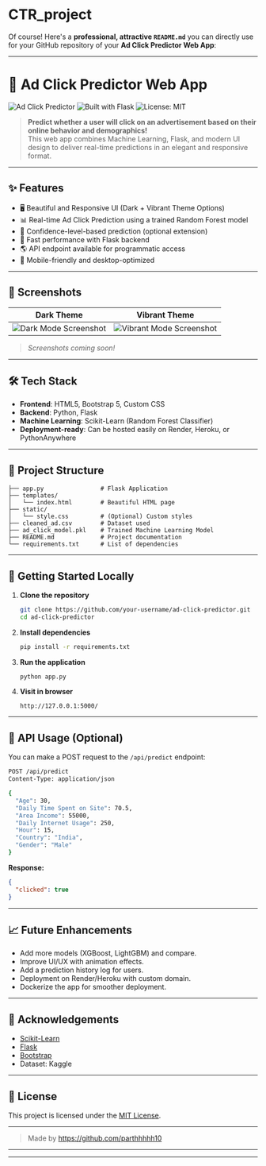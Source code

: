 # CTR_project

Of course! Here's a **professional, attractive `README.md`** you can directly use for your GitHub repository of your **Ad Click Predictor Web App**:

---

# 🚀 Ad Click Predictor Web App

![Ad Click Predictor](https://img.shields.io/badge/Status-Completed-success?style=flat-square)
![Built with Flask](https://img.shields.io/badge/Built%20With-Flask-blue?style=flat-square)
![License: MIT](https://img.shields.io/badge/License-MIT-yellow.svg)

> **Predict whether a user will click on an advertisement based on their online behavior and demographics!**  
> This web app combines Machine Learning, Flask, and modern UI design to deliver real-time predictions in an elegant and responsive format.

---

## ✨ Features

- 🖥️ Beautiful and Responsive UI (Dark + Vibrant Theme Options)
- 📊 Real-time Ad Click Prediction using a trained Random Forest model
- 🎯 Confidence-level-based prediction (optional extension)
- 🚀 Fast performance with Flask backend
- 🌎 API endpoint available for programmatic access
- 📱 Mobile-friendly and desktop-optimized

---

## 📸 Screenshots

| Dark Theme | Vibrant Theme |
|:----------:|:-------------:|
| ![Dark Mode Screenshot](link-to-dark-theme-screenshot) | ![Vibrant Mode Screenshot](link-to-vibrant-theme-screenshot) |

> _Screenshots coming soon!_

---

## 🛠️ Tech Stack

- **Frontend**: HTML5, Bootstrap 5, Custom CSS
- **Backend**: Python, Flask
- **Machine Learning**: Scikit-Learn (Random Forest Classifier)
- **Deployment-ready**: Can be hosted easily on Render, Heroku, or PythonAnywhere

---

## 📂 Project Structure

```
├── app.py                # Flask Application
├── templates/
│   └── index.html        # Beautiful HTML page
├── static/
│   └── style.css         # (Optional) Custom styles
├── cleaned_ad.csv        # Dataset used
├── ad_click_model.pkl    # Trained Machine Learning Model
├── README.md             # Project documentation
└── requirements.txt      # List of dependencies
```

---

## 🚀 Getting Started Locally

1. **Clone the repository**
   ```bash
   git clone https://github.com/your-username/ad-click-predictor.git
   cd ad-click-predictor
   ```

2. **Install dependencies**
   ```bash
   pip install -r requirements.txt
   ```

3. **Run the application**
   ```bash
   python app.py
   ```

4. **Visit in browser**
   ```
   http://127.0.0.1:5000/
   ```

---

## 🎯 API Usage (Optional)

You can make a POST request to the `/api/predict` endpoint:

```bash
POST /api/predict
Content-Type: application/json

{
  "Age": 30,
  "Daily Time Spent on Site": 70.5,
  "Area Income": 55000,
  "Daily Internet Usage": 250,
  "Hour": 15,
  "Country": "India",
  "Gender": "Male"
}
```

**Response:**
```json
{
  "clicked": true
}
```

---

## 📈 Future Enhancements

- Add more models (XGBoost, LightGBM) and compare.
- Improve UI/UX with animation effects.
- Add a prediction history log for users.
- Deployment on Render/Heroku with custom domain.
- Dockerize the app for smoother deployment.

---

## 🙏 Acknowledgements

- [Scikit-Learn](https://scikit-learn.org/)
- [Flask](https://flask.palletsprojects.com/)
- [Bootstrap](https://getbootstrap.com/)
- Dataset: Kaggle

---

## 📄 License

This project is licensed under the [MIT License](LICENSE).

---

> Made by https://github.com/parthhhhh10

---

---
  

